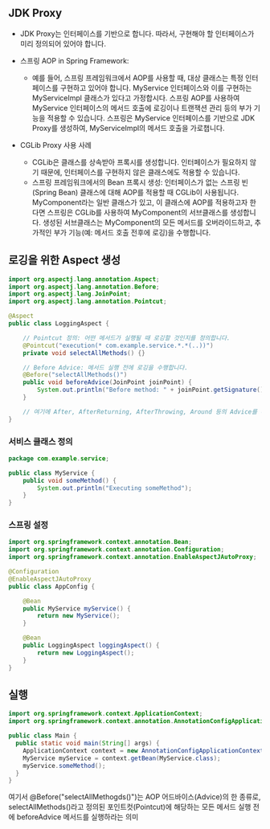 ## JDK Proxy
- JDK Proxy는 인터페이스를 기반으로 합니다. 따라서, 구현해야 할 인터페이스가 미리 정의되어 있어야 합니다.

- 스프링 AOP in Spring Framework:
  - 예를 들어, 스프링 프레임워크에서 AOP를 사용할 때, 대상 클래스는 특정 인터페이스를 구현하고 있어야 합니다.
  MyService 인터페이스와 이를 구현하는 MyServiceImpl 클래스가 있다고 가정합시다.
  스프링 AOP를 사용하여 MyService 인터페이스의 메서드 호출에 로깅이나 트랜잭션 관리 등의 부가 기능을 적용할 수 있습니다.
  스프링은 MyService 인터페이스를 기반으로 JDK Proxy를 생성하여, MyServiceImpl의 메서드 호출을 가로챕니다.
- CGLib Proxy 사용 사례 
  - CGLib은 클래스를 상속받아 프록시를 생성합니다. 인터페이스가 필요하지 않기 때문에, 인터페이스를 구현하지 않은 클래스에도 적용할 수 있습니다.
  - 스프링 프레임워크에서의 Bean 프록시 생성:
    인터페이스가 없는 스프링 빈(Spring Bean) 클래스에 대해 AOP를 적용할 때 CGLib이 사용됩니다.
    MyComponent라는 일반 클래스가 있고, 이 클래스에 AOP를 적용하고자 한다면 스프링은 CGLib를 사용하여 MyComponent의 서브클래스를 생성합니다.
    생성된 서브클래스는 MyComponent의 모든 메서드를 오버라이드하고, 추가적인 부가 기능(예: 메서드 호출 전후에 로깅)을 수행합니다.

## 로깅을 위한 Aspect 생성
```java
import org.aspectj.lang.annotation.Aspect;
import org.aspectj.lang.annotation.Before;
import org.aspectj.lang.JoinPoint;
import org.aspectj.lang.annotation.Pointcut;

@Aspect
public class LoggingAspect {

    // Pointcut 정의: 어떤 메서드가 실행될 때 로깅할 것인지를 정의합니다.
    @Pointcut("execution(* com.example.service.*.*(..))")
    private void selectAllMethods() {}

    // Before Advice: 메서드 실행 전에 로깅을 수행합니다.
    @Before("selectAllMethods()")
    public void beforeAdvice(JoinPoint joinPoint) {
        System.out.println("Before method: " + joinPoint.getSignature());
    }

    // 여기에 After, AfterReturning, AfterThrowing, Around 등의 Advice를 추가할 수 있습니다.
}
```
### 서비스 클래스 정의
```java
package com.example.service;

public class MyService {
    public void someMethod() {
        System.out.println("Executing someMethod");
    }
}
```

### 스프링 설정
```java
import org.springframework.context.annotation.Bean;
import org.springframework.context.annotation.Configuration;
import org.springframework.context.annotation.EnableAspectJAutoProxy;

@Configuration
@EnableAspectJAutoProxy
public class AppConfig {

    @Bean
    public MyService myService() {
        return new MyService();
    }

    @Bean
    public LoggingAspect loggingAspect() {
        return new LoggingAspect();
    }
}
```

## 실행
```java
import org.springframework.context.ApplicationContext;
import org.springframework.context.annotation.AnnotationConfigApplicationContext;

public class Main {
  public static void main(String[] args) {
    ApplicationContext context = new AnnotationConfigApplicationContext(AppConfig.class);
    MyService myService = context.getBean(MyService.class);
    myService.someMethod();
  }
}
```
여기서 @Before("selectAllMethogds()")는 AOP 어드바이스(Advice)의 한 종류로, selectAllMethods()라고 정의된 포인트컷(Pointcut)에 해당하는 모든 메서드 실행 전에 beforeAdvice 메서드를 실행하라는 의미